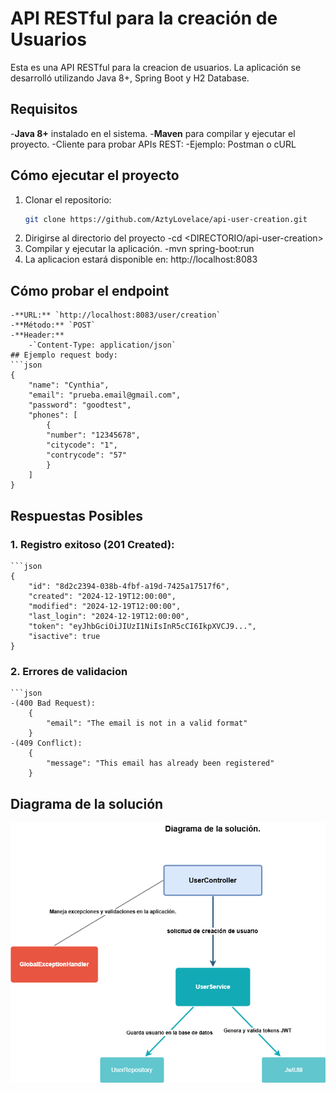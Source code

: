 # API RESTful para la creación de Usuarios 

Esta es una API RESTful para la creacion de usuarios. La aplicación se desarrolló utilizando Java 8+, Spring Boot y H2 Database.

## **Requisitos**
-**Java 8+** instalado en el sistema.
-**Maven** para compilar y ejecutar el proyecto.
-Cliente para probar APIs REST:
	-Ejemplo: Postman o cURL

## Cómo ejecutar el proyecto
1. Clonar el repositorio:
	```bash
   git clone https://github.com/AztyLovelace/api-user-creation.git
2. Dirigirse al directorio del proyecto
	-cd <DIRECTORIO/api-user-creation>
3. Compilar y ejecutar la aplicación.
 	-mvn spring-boot:run
4. La aplicacion estará disponible en: http://localhost:8083

## Cómo probar el endpoint
	-**URL:** `http://localhost:8083/user/creation`
	-**Método:** `POST`
	-**Header:**
		-`Content-Type: application/json`
	## Ejemplo request body:
	```json
	{
	    "name": "Cynthia",
	    "email": "prueba.email@gmail.com",
	    "password": "goodtest",
	    "phones": [
	        {
	        "number": "12345678",
	        "citycode": "1",
	        "contrycode": "57"
	        }
	    ]
	}
	
## Respuestas Posibles

### 1. Registro exitoso (201 Created):
	```json
	{
	    "id": "8d2c2394-038b-4fbf-a19d-7425a17517f6",
	    "created": "2024-12-19T12:00:00",
	    "modified": "2024-12-19T12:00:00",
	    "last_login": "2024-12-19T12:00:00",
	    "token": "eyJhbGciOiJIUzI1NiIsInR5cCI6IkpXVCJ9...",
	    "isactive": true
	}
### 2. Errores de validacion
	```json
	-(400 Bad Request):
		{
		    "email": "The email is not in a valid format"
		}
	-(409 Conflict):
		{
		    "message": "This email has already been registered"
		}
		
## Diagrama de la solución
![Diagrama de la solución](docs/diagrama_solucion.drawio.png)